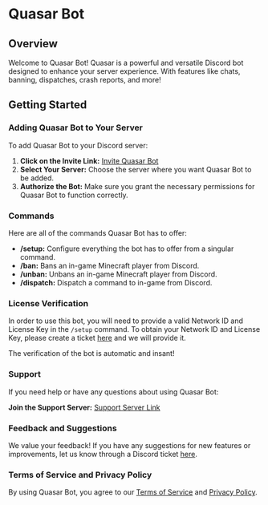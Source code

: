 
# Quasar Bot

## Overview

Welcome to Quasar Bot! Quasar is a powerful and versatile Discord bot designed to enhance your server experience. With features like chats, banning, dispatches, crash reports, and more!

## Getting Started

### Adding Quasar Bot to Your Server

To add Quasar Bot to your Discord server:

1. **Click on the Invite Link:** [Invite Quasar Bot](https://discord.com/oauth2/authorize?client_id=1269131986182733936)
2. **Select Your Server:** Choose the server where you want Quasar Bot to be added.
3. **Authorize the Bot:** Make sure you grant the necessary permissions for Quasar Bot to function correctly.

### Commands

Here are all of the commands Quasar Bot has to offer:

- **/setup:** Configure everything the bot has to offer from a singular command.
- **/ban:** Bans an in-game Minecraft player from Discord.
- **/unban:** Unbans an in-game Minecraft player from Discord.
- **/dispatch:** Dispatch a command to in-game from Discord.

### License Verification

In order to use this bot, you will need to provide a valid Network ID and License Key in the `/setup` command. To obtain your Network ID and License Key, please create a ticket [here](https://discord.gg/) and we will provide it.

The verification of the bot is automatic and insant!

### Support

If you need help or have any questions about using Quasar Bot:

**Join the Support Server:** [Support Server Link](https://discord.gg/)

### Feedback and Suggestions

We value your feedback! If you have any suggestions for new features or improvements, let us know through a Discord ticket [here](https://discord.gg/).

### Terms of Service and Privacy Policy

By using Quasar Bot, you agree to our [Terms of Service](https://www.craftdownunder.co) and [Privacy Policy](https://www.craftdownunder.co).